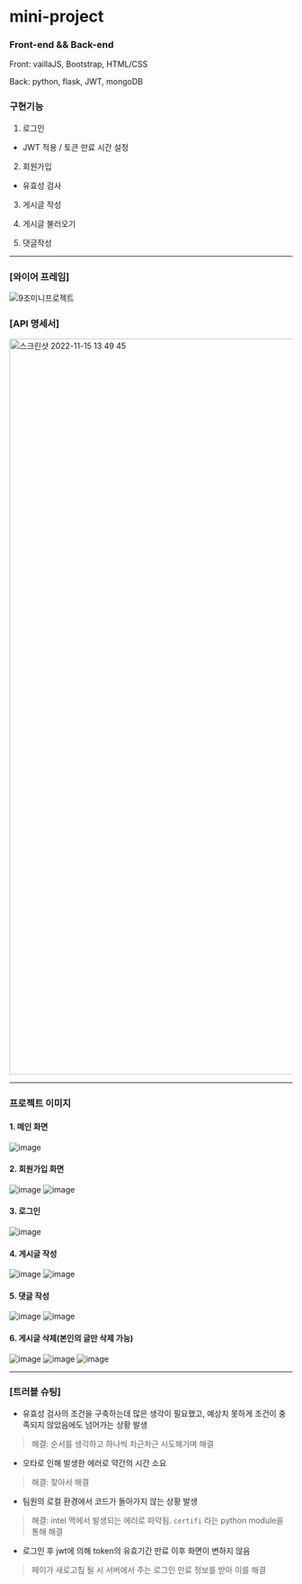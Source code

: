 # mini-project

### Front-end && Back-end
Front: vaillaJS, Bootstrap, HTML/CSS

Back: python, flask, JWT, mongoDB

### 구현기능

1. 로그인
- JWT 적용 / 토큰 만료 시간 설정

2. 회원가입
- 유효성 검사

3. 게시글 작성

4. 게시글 불러오기

5. 댓글작성

---

### [와이어 프레임]
![9조미니프로젝트](https://user-images.githubusercontent.com/105340187/201684045-9c72bff7-c49c-4f3a-bdd1-4e0ccabca88b.png)

### [API 명세서] 
<img width="1308" alt="스크린샷 2022-11-15 13 49 45" src="https://user-images.githubusercontent.com/105340187/201829198-1e55b12a-57a8-4c89-8add-5a5d7e6e0d06.png">

---

### 프로젝트 이미지
#### 1. 메인 화면
![image](https://user-images.githubusercontent.com/61128538/202897320-2264de4c-b0b0-41a8-ad8b-bbf809de7524.png)

#### 2. 회원가입 화면
![image](https://user-images.githubusercontent.com/61128538/202897358-70ceb053-3683-4ccc-bab6-7666b5ec81f3.png)
![image](https://user-images.githubusercontent.com/61128538/202897384-f8e152e8-7fd0-4dfd-a717-6d28ff33c4d4.png)

#### 3. 로그인
![image](https://user-images.githubusercontent.com/61128538/202897456-6cacfa02-c46f-48e2-a791-cd3900eca391.png)

#### 4. 게시글 작성
![image](https://user-images.githubusercontent.com/61128538/202897479-973b2765-b02f-4d4f-903e-4f04dbedc207.png)
![image](https://user-images.githubusercontent.com/61128538/202897492-97cee8e3-fd5c-4175-bfdd-86cf81ea9155.png)

#### 5. 댓글 작성
![image](https://user-images.githubusercontent.com/61128538/202897522-3e25e4ab-d2c1-40c2-91d5-4b4e9b781b7d.png)
![image](https://user-images.githubusercontent.com/61128538/202897528-a2885f1f-7828-458e-964b-fd9cda8bf763.png)

#### 6. 게시글 삭제(본인의 글만 삭제 가능)
![image](https://user-images.githubusercontent.com/61128538/202897557-c59ca4c5-6a3c-4ffd-ac0d-469752c03513.png)
![image](https://user-images.githubusercontent.com/61128538/202897571-c57241d1-0f78-464e-9bb0-d351ceb3db47.png)
![image](https://user-images.githubusercontent.com/61128538/202897585-974c9516-0a15-442f-976c-4022f2ec5711.png)

---
### [트러블 슈팅]
- 유효성 검사의 조건을 구축하는데 많은 생각이 필요했고, 예상치 못하게 조건이 충족되지 않았음에도 넘어가는 상황 발생
> 해결: 순서를 생각하고 하나씩 차근차근 시도해가며 해결
- 오타로 인해 발생한 에러로 약간의 시간 소요
> 해결: 찾아서 해결
- 팀원의 로컬 환경에서 코드가 돌아가지 않는 상황 발생
> 해결: intel 맥에서 발생되는 에러로 파악됨. `certifi` 라는 python module을 통해 해결
- 로그인 후 jwt에 의해 token의 유효기간 만료 이후 화면이 변하지 않음
> 페이가 새로고침 될 시 서버에서 주는 로그인 만료 정보를 받아 이를 해결
